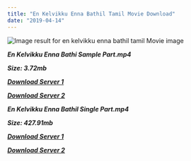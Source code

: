 ```yaml
---
title: "En Kelvikku Enna Bathil Tamil Movie Download"
date: "2019-04-14"
---
```


![Image result for en kelvikku enna bathil tamil Movie image](https://m.media-amazon.com/images/M/MV5BZjMwMmZlZDctZWQwOC00MzEyLWFjYjgtZGYzZTlkYzhmYTVmXkEyXkFqcGdeQXVyNTM3MDMyMDQ@._V1_UY268_CR9,0,182,268_AL_.jpg)

**_En Kelvikku Enna Bathi Sample Part.mp4_**

**_Size: 3.72mb_**

**_[Download Server 1](http://b5.wetransfer.vip/files/{169df08cb8e74ebadb8a44297cb1b6497cb77520eb9064bb3027e0e0c1bcc485}20Actor{169df08cb8e74ebadb8a44297cb1b6497cb77520eb9064bb3027e0e0c1bcc485}20Hits{169df08cb8e74ebadb8a44297cb1b6497cb77520eb9064bb3027e0e0c1bcc485}20Collection/Rajinikanth{169df08cb8e74ebadb8a44297cb1b6497cb77520eb9064bb3027e0e0c1bcc485}20Movies{169df08cb8e74ebadb8a44297cb1b6497cb77520eb9064bb3027e0e0c1bcc485}20Collection/Rajinikanth{169df08cb8e74ebadb8a44297cb1b6497cb77520eb9064bb3027e0e0c1bcc485}20Classic{169df08cb8e74ebadb8a44297cb1b6497cb77520eb9064bb3027e0e0c1bcc485}20Collection/En{169df08cb8e74ebadb8a44297cb1b6497cb77520eb9064bb3027e0e0c1bcc485}20Kelvikku{169df08cb8e74ebadb8a44297cb1b6497cb77520eb9064bb3027e0e0c1bcc485}20Enna{169df08cb8e74ebadb8a44297cb1b6497cb77520eb9064bb3027e0e0c1bcc485}20Bathil{169df08cb8e74ebadb8a44297cb1b6497cb77520eb9064bb3027e0e0c1bcc485}20(1978)/En{169df08cb8e74ebadb8a44297cb1b6497cb77520eb9064bb3027e0e0c1bcc485}20Kelvikku{169df08cb8e74ebadb8a44297cb1b6497cb77520eb9064bb3027e0e0c1bcc485}20Enna{169df08cb8e74ebadb8a44297cb1b6497cb77520eb9064bb3027e0e0c1bcc485}20Bathil{169df08cb8e74ebadb8a44297cb1b6497cb77520eb9064bb3027e0e0c1bcc485}20{169df08cb8e74ebadb8a44297cb1b6497cb77520eb9064bb3027e0e0c1bcc485}20Sample{169df08cb8e74ebadb8a44297cb1b6497cb77520eb9064bb3027e0e0c1bcc485}20HD.mp4)_**

**_[Download Server 2](http://b5.wetransfer.vip/files/{169df08cb8e74ebadb8a44297cb1b6497cb77520eb9064bb3027e0e0c1bcc485}20Actor{169df08cb8e74ebadb8a44297cb1b6497cb77520eb9064bb3027e0e0c1bcc485}20Hits{169df08cb8e74ebadb8a44297cb1b6497cb77520eb9064bb3027e0e0c1bcc485}20Collection/Rajinikanth{169df08cb8e74ebadb8a44297cb1b6497cb77520eb9064bb3027e0e0c1bcc485}20Movies{169df08cb8e74ebadb8a44297cb1b6497cb77520eb9064bb3027e0e0c1bcc485}20Collection/Rajinikanth{169df08cb8e74ebadb8a44297cb1b6497cb77520eb9064bb3027e0e0c1bcc485}20Classic{169df08cb8e74ebadb8a44297cb1b6497cb77520eb9064bb3027e0e0c1bcc485}20Collection/En{169df08cb8e74ebadb8a44297cb1b6497cb77520eb9064bb3027e0e0c1bcc485}20Kelvikku{169df08cb8e74ebadb8a44297cb1b6497cb77520eb9064bb3027e0e0c1bcc485}20Enna{169df08cb8e74ebadb8a44297cb1b6497cb77520eb9064bb3027e0e0c1bcc485}20Bathil{169df08cb8e74ebadb8a44297cb1b6497cb77520eb9064bb3027e0e0c1bcc485}20(1978)/En{169df08cb8e74ebadb8a44297cb1b6497cb77520eb9064bb3027e0e0c1bcc485}20Kelvikku{169df08cb8e74ebadb8a44297cb1b6497cb77520eb9064bb3027e0e0c1bcc485}20Enna{169df08cb8e74ebadb8a44297cb1b6497cb77520eb9064bb3027e0e0c1bcc485}20Bathil{169df08cb8e74ebadb8a44297cb1b6497cb77520eb9064bb3027e0e0c1bcc485}20{169df08cb8e74ebadb8a44297cb1b6497cb77520eb9064bb3027e0e0c1bcc485}20Sample{169df08cb8e74ebadb8a44297cb1b6497cb77520eb9064bb3027e0e0c1bcc485}20HD.mp4)_**

**_En Kelvikku Enna Bathil Single Part.mp4_**

**_Size: 427.91mb_**

**_[Download Server 1](http://b5.wetransfer.vip/files/{169df08cb8e74ebadb8a44297cb1b6497cb77520eb9064bb3027e0e0c1bcc485}20Actor{169df08cb8e74ebadb8a44297cb1b6497cb77520eb9064bb3027e0e0c1bcc485}20Hits{169df08cb8e74ebadb8a44297cb1b6497cb77520eb9064bb3027e0e0c1bcc485}20Collection/Rajinikanth{169df08cb8e74ebadb8a44297cb1b6497cb77520eb9064bb3027e0e0c1bcc485}20Movies{169df08cb8e74ebadb8a44297cb1b6497cb77520eb9064bb3027e0e0c1bcc485}20Collection/Rajinikanth{169df08cb8e74ebadb8a44297cb1b6497cb77520eb9064bb3027e0e0c1bcc485}20Classic{169df08cb8e74ebadb8a44297cb1b6497cb77520eb9064bb3027e0e0c1bcc485}20Collection/En{169df08cb8e74ebadb8a44297cb1b6497cb77520eb9064bb3027e0e0c1bcc485}20Kelvikku{169df08cb8e74ebadb8a44297cb1b6497cb77520eb9064bb3027e0e0c1bcc485}20Enna{169df08cb8e74ebadb8a44297cb1b6497cb77520eb9064bb3027e0e0c1bcc485}20Bathil{169df08cb8e74ebadb8a44297cb1b6497cb77520eb9064bb3027e0e0c1bcc485}20(1978)/En{169df08cb8e74ebadb8a44297cb1b6497cb77520eb9064bb3027e0e0c1bcc485}20Kelvikku{169df08cb8e74ebadb8a44297cb1b6497cb77520eb9064bb3027e0e0c1bcc485}20Enna{169df08cb8e74ebadb8a44297cb1b6497cb77520eb9064bb3027e0e0c1bcc485}20Bathil{169df08cb8e74ebadb8a44297cb1b6497cb77520eb9064bb3027e0e0c1bcc485}20{169df08cb8e74ebadb8a44297cb1b6497cb77520eb9064bb3027e0e0c1bcc485}20Single{169df08cb8e74ebadb8a44297cb1b6497cb77520eb9064bb3027e0e0c1bcc485}20Part{169df08cb8e74ebadb8a44297cb1b6497cb77520eb9064bb3027e0e0c1bcc485}20HD.mp4)_**

**_[Download Server 2](http://b5.wetransfer.vip/files/{169df08cb8e74ebadb8a44297cb1b6497cb77520eb9064bb3027e0e0c1bcc485}20Actor{169df08cb8e74ebadb8a44297cb1b6497cb77520eb9064bb3027e0e0c1bcc485}20Hits{169df08cb8e74ebadb8a44297cb1b6497cb77520eb9064bb3027e0e0c1bcc485}20Collection/Rajinikanth{169df08cb8e74ebadb8a44297cb1b6497cb77520eb9064bb3027e0e0c1bcc485}20Movies{169df08cb8e74ebadb8a44297cb1b6497cb77520eb9064bb3027e0e0c1bcc485}20Collection/Rajinikanth{169df08cb8e74ebadb8a44297cb1b6497cb77520eb9064bb3027e0e0c1bcc485}20Classic{169df08cb8e74ebadb8a44297cb1b6497cb77520eb9064bb3027e0e0c1bcc485}20Collection/En{169df08cb8e74ebadb8a44297cb1b6497cb77520eb9064bb3027e0e0c1bcc485}20Kelvikku{169df08cb8e74ebadb8a44297cb1b6497cb77520eb9064bb3027e0e0c1bcc485}20Enna{169df08cb8e74ebadb8a44297cb1b6497cb77520eb9064bb3027e0e0c1bcc485}20Bathil{169df08cb8e74ebadb8a44297cb1b6497cb77520eb9064bb3027e0e0c1bcc485}20(1978)/En{169df08cb8e74ebadb8a44297cb1b6497cb77520eb9064bb3027e0e0c1bcc485}20Kelvikku{169df08cb8e74ebadb8a44297cb1b6497cb77520eb9064bb3027e0e0c1bcc485}20Enna{169df08cb8e74ebadb8a44297cb1b6497cb77520eb9064bb3027e0e0c1bcc485}20Bathil{169df08cb8e74ebadb8a44297cb1b6497cb77520eb9064bb3027e0e0c1bcc485}20{169df08cb8e74ebadb8a44297cb1b6497cb77520eb9064bb3027e0e0c1bcc485}20Single{169df08cb8e74ebadb8a44297cb1b6497cb77520eb9064bb3027e0e0c1bcc485}20Part{169df08cb8e74ebadb8a44297cb1b6497cb77520eb9064bb3027e0e0c1bcc485}20HD.mp4)_**
